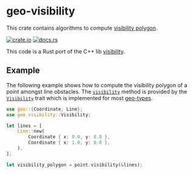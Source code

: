# geo-visibility

This crate contains algorithms to compute [visibility polygon](https://www.wikiwand.com/en/Visibility_polygon).

[![crate.io](https://img.shields.io/crates/v/geo-visibility.svg)](https://crates.io/crates/geo-visibility)
[![docs.rs](https://docs.rs/geo-visibility/badge.svg)](https://docs.rs/geo-visibility)

This code is a Rust port of the C++ lib [visibility](https://github.com/trylock/visibility).

## Example

The following example shows how to compute the visibility polygon of a point amongst line obstacles.
The [`visibility`] method is provided by the [`Visibility`] trait which is implemented for most [geo-types](https://docs.rs/geo-types/0.4.3/geo_types/).

```rust
use geo::{Coordinate, Line};
use geo_visibility::Visibility;

let lines = [
    Line::new(
        Coordinate { x: 0.0, y: 0.0 },
        Coordinate { x: 1.0, y: 8.0 },
    ),
];

let visibility_polygon = point.visibility(&lines);
```

[`Visibility`]: visibility/trait.Visibility.html
[`visibility`]: visibility/trait.Visibility.html#method.visibility
